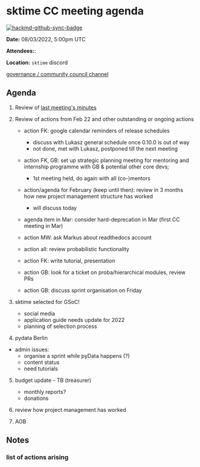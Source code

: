 # sktime CC meeting agenda

[![hackmd-github-sync-badge](https://hackmd.io/y1OcL1QMQLiZjRwVB0t0RQ/badge)](https://hackmd.io/y1OcL1QMQLiZjRwVB0t0RQ)

**Date:** 
08/03/2022, 5:00pm UTC

**Attendees:**: 

**Location:** `sktime` discord

[governance / community council channel](https://discord.com/channels/723500657255907408/875425974345416734)

## Agenda

1. Review of [last meeting's minutes](https://github.com/sktime/community-org/tree/main/community_council/previous_meetings)

2. Review of actions from Feb 22 and other outstanding or ongoing actions
    * action FK: google calendar reminders of release schedules
        * discuss with Lukasz general schedule once 0.10.0 is out of way
        - not done, met with Lukasz, postponed till the next meeting
    * action FK, GB: set up strategic planning meeting for mentoring and internship programme with GB & potential other core devs;
        - 1st meeting held, do again with all (co-)mentors
    * action/agenda for February (keep until then): review in 3 months how new project management structure has worked
         - will discuss today
    * agenda item in Mar: consider hard-deprecation in Mar (first CC meeting in Mar)

    * action MW: ask Markus about readthedocs account
    * action all: review probabilistic functionality 
    * action FK: write tutorial, presentation
    * action GB: look for a ticket on proba/hierarchical modules, review PRs
    * action GB: discuss sprint organisation on Friday

3. sktime selected for GSoC!
    * social media
    * application guide needs update for 2022
    * planning of selection process

4. pydata Berlin
- admin issues:
    - organise a sprint while pyData happens (?)
    - content status
    - need tutorials

5. budget update - TB (treasurer)
    * monthly reports?
    * donations

6. review how project management has worked

7. AOB


## Notes


### list of actions arising
